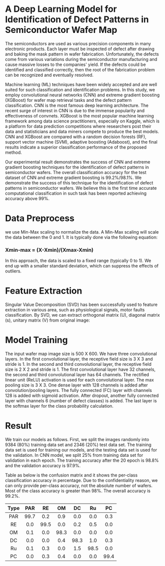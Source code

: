 # A Deep Learning Model for Identification of Defect Patterns in Semiconductor Wafer Map
The semiconductors are used as various precision components in many electronic products. Each layer must be inspected of defect after drawing and baking the mask pattern in wafer fabrication. Unfortunately, the defects come from various variations during the semiconductor manufacturing and cause massive losses to the companies' yield. If the defects could be identified and classified correctly, then the root of the fabrication problem can be recognized and eventually resolved. 

Machine learning (ML) techniques have been widely accepted and are well suited for such classification and identification problems. In this study, we employ convolutional neural networks (CNN) and extreme gradient boosting (XGBoost) for wafer map retrieval tasks and the defect pattern classification. CNN is the most famous deep learning architecture. The recent surge of interest in CNN is due to the immense popularity and effectiveness of convnets. XGBoost is the most popular machine learning framework among data science practitioners, especially on Kaggle, which is a platform for data prediction competitions where researchers post their data and statisticians and data miners compete to produce the best models. CNN and XGBoost are compared with a random decision forests (RF), support vector machine (SVM), adaptive boosting (Adaboost), and the final results indicate a superior classification performance of the proposed method.

Our experimental result demonstrates the success of CNN and extreme gradient boosting techniques for the identification of defect patterns in semiconductor wafers. The overall classification accuracy for the test dataset of CNN and extreme gradient boosting is 99.2%/98.1%. We demonstrate the success of this technique for the identification of defect patterns in semiconductor wafers. We believe this is the first time accurate computational classification in such task has been reported achieving accuracy above 99%.

# Data Preprocess
we use Min-Max scaling to normalize the data. A Min-Max scaling will scale the data between the 0 and 1. It is typically done via the following equation:

### Xmin-max = (X-Xmin)/(Xmax-Xmin)

In this approach, the data is scaled to a fixed range (typically 0 to 1). We end up with a smaller standard deviation, which can suppress the effects of outliers.

# Feature Extraction
Singular Value Decomposition (SVD) has been successfully used to feature extraction in various area, such as physiological signals, motor faults classification. By SVD, we can extract orthogonal matrix (U), diagonal matrix (s), unitary matrix (V) from original image:

# Model Training
The input wafer map image size is 500 X 600. We have three convolutional layers. In the first convolutional layer, the receptive field size is 3 X 3 and stride is 1. In the second and third convolutional layer, the receptive field size is 2 X 2 and stride is 1. The first convolutional layer have 32 channels, the second and third convolutional layer has 64 channels. The rectified linear unit (ReLU) activation is used for each convolutional layer. The max pooling size is 3 X 3. One dense layer with 128 channels is added after convolution/pooling layers. The fully connected (FC) layer with channels 128 is added with sigmoid activation. After dropout, another fully connected layer with channels 6 (number of defect classes) is added. The last layer is the softmax layer for the class probability calculation.

# Result
We train our models as follows. First, we split the images randomly into 9384 (80%) training data set and 2346 (20%) test data set. The training data set is used for training our models, and the testing data set is used for the validation. In CNN model, we split 25% from training data set for validation in each epoch. The training accuracy after the 20 epoch is 98.8% and the validation accuracy is 97.9%. 

Table as below is the confusion matrix and it shows the per-class classification accuracy in percentage. Due to the confidentiality reason, we can only provide per-class accuracy, not the absolute number of wafers. Most of the class accuracy is greater than 98%. The overall accuracy is 99.2%.

| Type | PAR | RE | OM | DC | Ru | PC |
| :--: | :--: | :--: | :--: | :--: | :--: | :--: |
|PAR | 99.7 | 0.2 | 0.9 | 0.0 | 0.0 | 0.3 |
|RE | 0.0 | 99.5 | 0.0 | 0.2 | 0.5 | 0.0 |
|OM | 0.1 | 0.0 | 98.3 | 0.0 | 0.0 | 0.0 |
|DC | 0.0 | 0.0 | 0.4 | 98.3 | 1.0 | 0.3 |
|Ru | 0.1 | 0.3 | 0.0 | 1.5 | 98.5 | 0.0 |
|PC | 0.0 | 0.3 | 0.4 | 0.0 | 0.0 | 99.4 |
